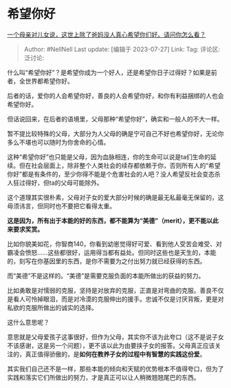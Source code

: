 # 希望你好
[一个母亲对儿女说，这世上除了爸妈没人真心希望你们好。请问你怎么看？](https://www.zhihu.com/question/596762749/answer/3137097217)

> Author: #NellNell
> Last update: [编辑于 2023-07-27]
> Link:
> Tag:
> 评论区:
> 泛讨论:

什么叫“希望你好”？是希望你成为一个好人，还是希望你日子过得好？如果是前者，全世界都希望你好。

后者的话，爱你的人会希望你好，善良的人会希望你好，和你有利益捆绑的人也会希望你好。

但话说回来，在后者的语境里，父母那种“希望你好”，确实和一般人的不大一样。

暂不提比较特殊的父母，大部分为人父母的确是宁可自己不好也希望你好，无论你多么不堪也可以随时为你舍命的心情。

这种“希望你好”也只能是父母，因为血脉相连，你的生命可以说是ta们生命的延续。但在社会层面上，除非整个人类社会的续存都依赖于你，否则所有人的“希望你好”都是有条件的，至少你得不能是个危害社会的人吧？没人希望反社会变态杀人狂过得好，但ta的父母可能除外。

这个道理其实很朴素，父母对子女的爱大部分时候的确是最无私最毫无保留的，这毋须讳言，但同时也不要把它看得太重。

**这是因为，所有出于本能的好的东西，都不能算为“美德”（merit），更不能以此来要求奖赏。**

比如你貌美如花，你智商140，你看到幼崽觉得好可爱、看到他人受苦会难受、对霸凌会愤怒……这些都很好，运用得当都有益处。但同时这些也是天生的，本能的，刻写在你基因里的东西，是你不需要为之付出努力就已经获得的东西。

而“美德”不是这样的。“美德”是需要克服负面的本能所做出的获益的努力。

比如勇敢是对懦弱的克服，坚持是对放弃的克服，正直是对弯曲的克服。善良不仅是看人可怜掉眼泪，而是对冷漠的克服伸出的援手。忠诚不仅是讨厌背叛，更是对私欲的克服所做出的诚实的选择。

这什么意思呢？

意思就是父母爱孩子这事很好，但作为父母，其实你不该为此夸口（这不是说子女不该感谢，这是另一个问题），更不该以此为由要挟子女的报答。父母真正应该关注的，真正值得骄傲的，是**如何在教养子女的过程中有智慧的实践这份爱**。

其实我们自己还不是一样，那些本能的倾向和天赋的优势根本不值得夸口，但为了实践和落实它们所做出的努力，才是真正可以让人稍微翘翘尾巴的东西。